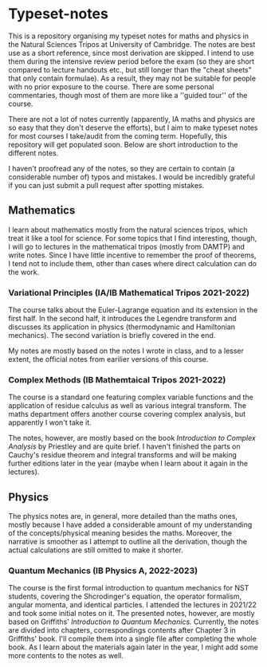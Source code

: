 # Typeset-notes
This is a repository organising my typeset notes for maths and physics in the Natural Sciences Tripos at University of Cambridge.  The notes are best use as a short reference, since most derivation are skipped. I intend to use them during the intensive review period before the exam (so they are short compared to lecture handouts etc., but still longer than the "cheat sheets" that only contain formulae). As a result, they may not be suitable for people with no prior exposure to the course. There are some personal commentaries, though most of them are more like a ''guided tour'' of the course. 

There are not a lot of notes currently (apparently, IA maths and physics are so easy that they don't deserve the efforts), but I aim to make typeset notes for most courses I take/audit from the coming term. Hopefully, this repository will get populated soon. Below are short introduction to the different notes. 

I haven't proofread any of the notes, so they are certain to contain (a considerable number of) typos and mistakes. I would be incredibly grateful if you can just submit a pull request after spotting mistakes. 

## Mathematics 
I learn about mathematics mostly from the natural sciences tripos, which treat it like a tool for science. For some topics that I find interesting, though, I will go to lectures in the mathematical tripos (mostly from DAMTP) and write notes. Since I have little incentive to remember the proof of theorems, I tend not to include them, other than cases where direct calculation can do the work. 

### Variational Principles (IA/IB Mathematical Tripos 2021-2022)
The course talks about the Euler-Lagrange equation and its extension in the first half. In the second half, it introduces the Legendre transform and discusses its application in physics (thermodynamic and Hamiltonian mechanics). The second variation is briefly covered in the end. 

My notes are mostly based on the notes I wrote in class, and to a lesser extent, the official notes from earilier versions of this course. 

### Complex Methods (IB Mathemtaical Tripos 2021-2022)
The course is a standard one featuring complex variable functions and the application of residue calculus as well as various integral transform. The maths department offers another course covering complex analysis, but apparently I won't take it. 

The notes, however, are mostly based on the book *Introduction to Complex Analysis* by Priestley and are quite brief. I haven't finished the parts on Cauchy's residue theorem and integral transforms and will be making further editions later in the year (maybe when I learn about it again in the lectures).

## Physics
The physics notes are, in general, more detailed than the maths ones, mostly because I have added a considerable amount of my understanding of the concepts/physical meaning besides the maths. Moreover, the narrative is smoother as I attempt to outline all the derivation, though the actual calculations are still omitted to make it shorter.  

### Quantum Mechanics (IB Physics A, 2022-2023)
The course is the first formal introduction to quantum mechanics for NST students, covering the Shcrodinger's equation, the operator formalism, angular momenta, and identical particles. I attended the lectures in 2021/22 and took some initial notes on it. The presented notes, however, are mostly based on Griffiths' *Introduction to Quantum Mechanics.* Currently, the notes are divided into chapters, correspondings contents after Chapter 3 in Griffiths' book. I'll compile them into a single file after completing the whole book. As I learn about the materials again later in the year, I might add some more contents to the notes as well. 
